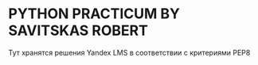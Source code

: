 # PYTHON PRACTICUM BY SAVITSKAS ROBERT

Тут хранятся решения Yandex LMS в соответствии с критериями PEP8